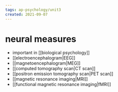 ```yaml
---
tags: ap-psychology/unit3 
created: 2021-09-07
---
```


# neural measures

- important in [[biological psychology]]
- [[electroencephalogram|EEG]]
- [[magnetoencephalogram|MEG]]
- [[computed tomography scan|CT scan]]
- [[positron emission tomography scan|PET scan]]
- [[magnetic resonance imaging|MRI]]
- [[functional magnetic resonance imaging|fMRI]]

<!---->